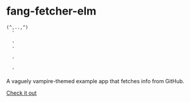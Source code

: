 # fang-fetcher-elm
```
(^,..,^)
  '
  
  '
  '
  
  '
  
  '
```
A vaguely vampire-themed example app that fetches info from GitHub.

[Check it out](https://jesseilev.github.io/fang-fetcher-elm/)
